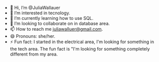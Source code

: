 - 👋 Hi, I’m @JuliaWallauer
- 👀 I’m interested in tecnology.
- 🌱 I’m currently learning how to use SQL.
- 💞️ I’m looking to collaborate on in database area.
- 📫 How to reach me juliawalluer@gmail.com.
- 😄 Pronouns: she/her.
- ⚡ Fun fact: I started in the electrical area, I'm looking for something in the tech area. The fun fact is "I'm looking for something completely different from my area.

<!---
JuliaWallauer/JuliaWallauer is a ✨ special ✨ repository because its `README.md` (this file) appears on your GitHub profile.
You can click the Preview link to take a look at your changes.
--->
